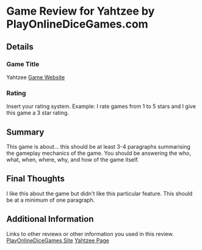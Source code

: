 # Game Review for Yahtzee by PlayOnlineDiceGames.com

## Details

### Game Title
Yahtzee
[Game Website](http://www.playonlinedicegames.com/yahtzee)

### Rating
Insert your rating system. Example: I rate games from 1 to 5 stars and I give this game a 3 star rating.

## Summary
This game is about... this should be at least 3-4 paragraphs summarising the gameplay mechanics of the game. You should be answering the who, what, when, where, why, and how of the game itself.

## Final Thoughts
I like this about the game but didn't like this particular feature. This should be at a minimum of one paragraph.

## Additional Information
Links to other reviews or other information you used in this review.
[PlayOnlineDiceGames Site](http://www.playonlinedicegames.com/)
[Yahtzee Page](http://www.playonlinedicegames.com/yahtzee)
